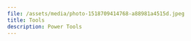 ```yaml
---
file: /assets/media/photo-1518709414768-a88981a4515d.jpeg
title: Tools
description: Power Tools
---
```


